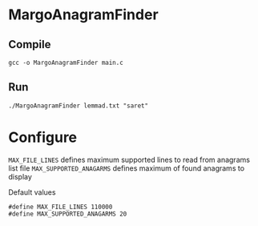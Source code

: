 # MargoAnagramFinder

## Compile

`gcc -o MargoAnagramFinder main.c`

## Run

`./MargoAnagramFinder lemmad.txt "saret"`

# Configure

`MAX_FILE_LINES` defines maximum supported lines to read from anagrams list file
`MAX_SUPPORTED_ANAGARMS` defines maximum of found anagrams to display
 

Default values
```
#define MAX_FILE_LINES 110000
#define MAX_SUPPORTED_ANAGARMS 20
```